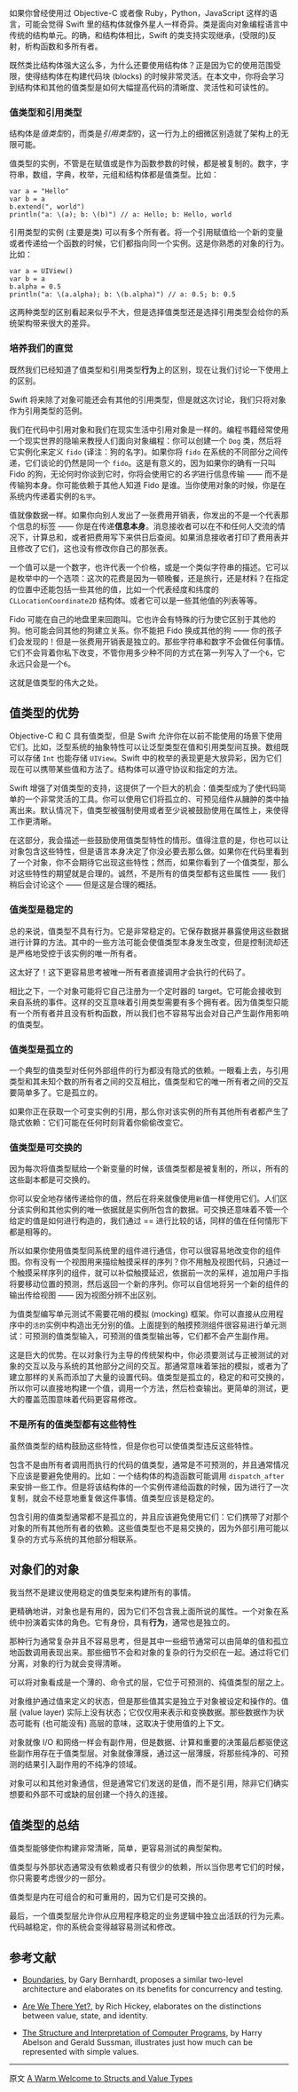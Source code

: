 如果你曾经使用过 Objective-C 或者像 Ruby，Python，JavaScript 这样的语言，可能会觉得 Swift 里的结构体就像外星人一样奇异。类是面向对象编程语言中传统的结构单元。的确，和结构体相比，Swift 的类支持实现继承，(受限的)反射，析构函数和多所有者。

既然类比结构体强大这么多，为什么还要使用结构体？正是因为它的使用范围受限，使得结构体在构建代码块 (blocks) 的时候非常灵活。在本文中，你将会学习到结构体和其他的值类型是如何大幅提高代码的清晰度、灵活性和可读性的。

### 值类型和引用类型

结构体是*值类型*的，而类是*引用类型*的，这一行为上的细微区别造就了架构上的无限可能。

值类型的实例，不管是在赋值或是作为函数参数的时候，都是被复制的。数字，字符串，数组，字典，枚举，元组和结构体都是值类型。比如：

	var a = "Hello"
	var b = a
	b.extend(", world")
	println("a: \(a); b: \(b)") // a: Hello; b: Hello, world

引用类型的实例 (主要是类) 可以有多个所有者。将一个引用赋值给一个新的变量或者传递给一个函数的时候，它们都指向同一个实例。这是你熟悉的对象的行为。比如：

	var a = UIView()
	var b = a
	b.alpha = 0.5
	println("a: \(a.alpha); b: \(b.alpha)") // a: 0.5; b: 0.5
	
这两种类型的区别看起来似乎不大，但是选择值类型还是选择引用类型会给你的系统架构带来很大的差异。

### 培养我们的直觉

既然我们已经知道了值类型和引用类型**行为**上的区别，现在让我们讨论一下使用上的区别。

Swift 将来除了对象可能还会有其他的引用类型，但是就这次讨论，我们只将对象作为引用类型的范例。

我们在代码中引用对象和我们在现实生活中引用对象是一样的。编程书籍经常使用一个现实世界的隐喻来教授人们面向对象编程：你可以创建一个 `Dog` 类，然后将它实例化来定义 `fido` (译注：狗的名字)。如果你将 `fido` 在系统的不同部分之间传递，它们谈论的仍然是同一个 `fido`。这是有意义的，因为如果你的确有一只叫 Fido 的狗，无论何时你谈到它时，你将会使用它的*名字*进行信息传输 —— 而不是传输狗本身。你可能依赖于其他人知道 Fido 是谁。当你使用对象的时候，你是在系统内传递着实例的`名字`。 

值就像数据一样。如果你向别人发出了一张费用开销表，你发出的不是一个代表那个信息的标签 —— 你是在传递**信息本身**。消息接收者可以在不和任何人交流的情况下，计算总和，或者把费用写下来供日后查阅。如果消息接收者打印了费用表并且修改了它们，这也没有修改你自己的那张表。

一个值可以是一个数字，也许代表一个价格，或是一个类似字符串的描述。它可以是枚举中的一个选项：这次的花费是因为一顿晚餐，还是旅行，还是材料？在指定的位置中还能包括一些其他的值，比如一个代表经度和纬度的 `CLLocationCoordinate2D` 结构体。或者它可以是一些其他值的列表等等。

Fido 可能在自己的地盘里来回跑叫。它也许会有特殊的行为使它区别于其他的狗。他可能会同其他的狗建立关系。你不能把 Fido 换成其他的狗 —— 你的孩子们会发现的！但是一张费用开销表是独立的。那些字符串和数字不会做任何事情。它们不会背着你私下改变，不管你用多少种不同的方式在第一列写入了一个`6`，它永远只会是一个`6`。

这就是值类型的伟大之处。

## 值类型的优势

Objective-C 和 C 具有值类型，但是 Swift 允许你在以前不能使用的场景下使用它们。比如，泛型系统的抽象特性可以让泛型类型在值和引用类型间互换。数组既可以存储 `Int` 也能存储 `UIView`。Swift 中的枚举的表现更是大放异彩，因为它们现在可以携带某些值和方法了。结构体可以遵守协议和指定的方法。

Swift 增强了对值类型的支持，这提供了一个巨大的机会：值类型成为了使代码简单的一个非常灵活的工具。你可以使用它们将孤立的、可预见组件从臃肿的类中抽离出来。默认情况下，值类型被强制使用或者至少说被鼓励使用在属性上，来使得工作更清晰。

在这部分，我会描述一些鼓励使用值类型特性的情形。值得注意的是，你也可以让对象包含这些特性，但是语言本身决定了你没必要去那么做。如果你在代码里看到了一个对象，你不会期待它出现这些特性；然而，如果你看到了一个值类型，那么对这些特性的期望就是合理的。诚然，不是所有的值类型都有这些属性 —— 我们稍后会讨论这个 —— 但是这是合理的概括。

### 值类型是稳定的

总的来说，值类型不具有行为。它是非常稳定的。它保存数据并暴露使用这些数据进行计算的方法。其中的一些方法可能会使值类型本身发生改变，但是控制流却还是严格地受控于该实例的唯一所有者。

这太好了！这下更容易思考被唯一所有者直接调用才会执行的代码了。

相比之下，一个对象可能将它自己注册为一个定时器的 target。它可能会接收到来自系统的事件。这样的交互意味着引用类型需要有多个拥有者。因为值类型只能有一个所有者并且没有析构函数，所以我们也不容易写出会对自己产生副作用影响的值类型。

### 值类型是孤立的

一个典型的值类型对任何外部组件的行为都没有隐式的依赖。一眼看上去，与引用类型和其未知个数的所有者之间的交互相比，值类型和它的唯一所有者之间的交互要简单多了。它是孤立的。

如果你正在获取一个可变实例的引用，那么你对该实例的所有其他所有者都产生了隐式依赖：它们可能在任何时刻背着你偷偷改变它。

### 值类型是可交换的

因为每次将值类型赋给一个新变量的时候，该值类型都是被复制的，所以，所有的这些副本都是可交换的。

你可以安全地存储传递给你的值，然后在将来就像使用`新`值一样使用它们。人们区分该实例和其他实例的唯一依据就是实例所包含的数据。可交换还意味着不管一个给定的值是如何进行构造的，我们通过 == 进行比较的话，同样的值在任何情形下都是相等的。

所以如果你使用值类型同系统里的组件进行通信，你可以很容易地改变你的组件图。你有没有一个视图用来描绘触摸采样的序列？你不用触及视图代码，只通过一个触摸采样序列的组件，就可以补偿触摸延迟，依据前一次的采样，追加用户手指将要移动位置的预测，然后返回一个新的序列。你可以自信地将另一个新的组件的输出传给视图 —— 因为视图分辨不出区别。

为值类型编写单元测试不需要花哨的模拟 (mocking) 框架。你可以直接从应用程序中的`活的`实例中构造出无分别的值。上面提到的触摸预测组件很容易进行单元测试：可预测的值类型输入，可预测的值类型输出等，它们都不会产生副作用。

这是巨大的优势。在以对象行为主导的传统架构中，你必须要测试与正被测试的对象的交互以及与系统的其他部分之间的交互。那通常意味着笨拙的模拟，或者为了建立那样的关系而添加了大量的设置代码。值类型是孤立的，稳定的和可交换的，所以你可以直接地构建一个值，调用一个方法，然后检查输出。更简单的测试，更大的覆盖范围意味着代码更容易修改。

### 不是所有的值类型都有这些特性

虽然值类型的结构鼓励这些特性，但是你也可以使值类型违反这些特性。

包含不是由所有者调用而执行的代码的值类型，通常是不可预测的，并且通常情况下应该是要避免使用的。比如：一个结构体的构造函数可能调用 `dispatch_after` 来安排一些工作。但是将该结构体的一个实例传递给函数的时候，因为进行了一次复制，就会不经意地重复做这件事情。值类型应该是稳定的。

包含引用的值类型通常都不是孤立的，并且应该避免使用它们：它们携带了对那个对象的所有其他所有者的依赖。这些值类型也不是易交换的，因为外部引用可能以复杂的方式与系统的其他部分相联系。

## 对象们的对象

我当然不是建议使用稳定的值类型来构建所有的事情。

更精确地讲，对象也是有用的，因为它们不包含我上面所说的属性。一个对象在系统中扮演着实体的角色。它有身份，具有**行为**，通常也是独立的。

那种行为通常复杂并且不容易思考，但是其中一些细节通常可以由简单的值和孤立地函数调用表现出来。那些细节不会和对象的复杂的行为交织在一起。通过将它们分离，对象的行为就会变得清晰。

可以将对象看成是一个薄的、命令式的层，它位于可预测的、纯值类型的层之上。

对象维护通过值来定义的状态，但是那些值其实是独立于对象被设定和操作的。值层 (value layer) 实际上没有状态；它仅仅用来表示和变换数据。那些数据作为状态可能有 (也可能没有) 高层的意味，这取决于使用值的上下文。

对象就像 I/O 和网络一样会有副作用，但是数据、计算和重要的决策最后都驱使这些副作用存在于值类型层。对象就像薄膜，通过这一层薄膜，将那些纯净的、可预测的结果引入副作用的不纯净的领域。

对象可以和其他对象通信，但是通常它们发送的是值，而不是引用，除非它们确实想要和外部不可或缺的层创建一个持久的连接。

## 值类型的总结

值类型能够使你构建非常清晰，简单，更容易测试的典型架构。

值类型与外部状态通常没有依赖或者只有很少的依赖，所以当你思考它们的时候，你只需要考虑很少的一部分。

值类型是内在可组合的和可重用的，因为它们是可交换的。

最后，一个值类型层允许你从应用程序稳定的业务逻辑中独立出活跃的行为元素。代码越稳定，你的系统会变得越容易测试和修改。

## 参考文献

* [Boundaries](https://www.destroyallsoftware.com/talks/boundaries), by Gary Bernhardt, proposes a similar two-level architecture and elaborates on its benefits for concurrency and testing.

* [Are We There Yet?](http://www.infoq.com/presentations/Are-We-There-Yet-Rich-Hickey), by Rich Hickey, elaborates on the distinctions between value, state, and identity.

* [The Structure and Interpretation of Computer Programs](http://mitpress.mit.edu/sicp/), by Harry Abelson and Gerald Sussman, illustrates just how much can be represented with simple values.

---

 

原文 [A Warm Welcome to Structs and Value Types](http://www.objc.io/issue-16/swift-classes-vs-structs.html)

